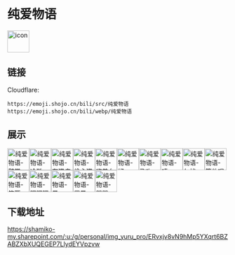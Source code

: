 # 纯爱物语
<img src="https://emoji.shojo.cn/bili/src/纯爱物语/icon.png" width="50" height="50" alt="icon">

## 链接
Cloudflare:
```
https://emoji.shojo.cn/bili/src/纯爱物语
https://emoji.shojo.cn/bili/webp/纯爱物语
```
## 展示
<img src="https://emoji.shojo.cn/bili/src/纯爱物语/纯爱物语-鼓掌.png" width="50" height="50" alt="纯爱物语-鼓掌"><img src="https://emoji.shojo.cn/bili/src/纯爱物语/纯爱物语-冷酷.png" width="50" height="50" alt="纯爱物语-冷酷"><img src="https://emoji.shojo.cn/bili/src/纯爱物语/纯爱物语-有猫病.png" width="50" height="50" alt="纯爱物语-有猫病"><img src="https://emoji.shojo.cn/bili/src/纯爱物语/纯爱物语-偷心猫猫.png" width="50" height="50" alt="纯爱物语-偷心猫猫"><img src="https://emoji.shojo.cn/bili/src/纯爱物语/纯爱物语-嗨美女.png" width="50" height="50" alt="纯爱物语-嗨美女"><img src="https://emoji.shojo.cn/bili/src/纯爱物语/纯爱物语-好.png" width="50" height="50" alt="纯爱物语-好"><img src="https://emoji.shojo.cn/bili/src/纯爱物语/纯爱物语-飞吻.png" width="50" height="50" alt="纯爱物语-飞吻"><img src="https://emoji.shojo.cn/bili/src/纯爱物语/纯爱物语-啧.png" width="50" height="50" alt="纯爱物语-啧"><img src="https://emoji.shojo.cn/bili/src/纯爱物语/纯爱物语-勿扰.png" width="50" height="50" alt="纯爱物语-勿扰"><img src="https://emoji.shojo.cn/bili/src/纯爱物语/纯爱物语-管他呢.png" width="50" height="50" alt="纯爱物语-管他呢"><img src="https://emoji.shojo.cn/bili/src/纯爱物语/纯爱物语-笑死.png" width="50" height="50" alt="纯爱物语-笑死"><img src="https://emoji.shojo.cn/bili/src/纯爱物语/纯爱物语-嘿嘿嘿.png" width="50" height="50" alt="纯爱物语-嘿嘿嘿"><img src="https://emoji.shojo.cn/bili/src/纯爱物语/纯爱物语-晕.png" width="50" height="50" alt="纯爱物语-晕"><img src="https://emoji.shojo.cn/bili/src/纯爱物语/纯爱物语-累晕.png" width="50" height="50" alt="纯爱物语-累晕"><img src="https://emoji.shojo.cn/bili/src/纯爱物语/纯爱物语-哭哭.png" width="50" height="50" alt="纯爱物语-哭哭">

## 下载地址

https://shamiko-my.sharepoint.com/:u:/g/personal/img_yuru_pro/ERvxjv8vN9hMp5YXqrt6BZABZXbXUQEGEP7LlydEYVpzvw